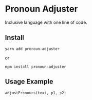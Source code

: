 # Pronoun Adjuster
 
Inclusive language with one line of code.

## Install

    yarn add pronoun-adjuster

or

    npm install pronoun-adjuster

## Usage Example

    adjustPronouns(text, p1, p2)